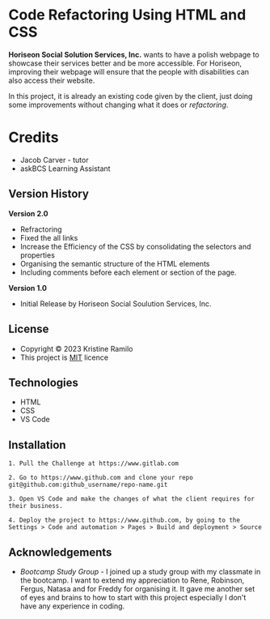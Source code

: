 # Code Refactoring Using HTML and CSS

**Horiseon Social Solution Services, Inc.** wants to have a polish webpage to showcase their services better and be more accessible. For Horiseon, improving their webpage will ensure that the people with disabilities can also access their website. 

In this project, it is already an existing code given by the client, just doing some improvements without changing what it does or *refactoring*.

# Credits
- Jacob Carver - tutor
- askBCS Learning Assistant

## Version History
**Version 2.0**
- Refractoring
- Fixed the all links
- Increase the Efficiency of the CSS by consolidating the selectors and properties
- Organising the semantic structure of the HTML elements
- Including comments before each element or section of the page.

**Version 1.0**
- Initial Release by Horiseon Social Soulution Services, Inc.

## License

 - Copyright © 2023 Kristine Ramilo
 - This project is [MIT](https://choosealicense.com/licenses/mit/) licence
 
## Technologies

- HTML
- CSS
- VS Code

## Installation

    1. Pull the Challenge at https://www.gitlab.com

    2. Go to https://www.github.com and clone your repo git@github.com:github_username/repo-name.git

    3. Open VS Code and make the changes of what the client requires for their business.
    
    4. Deploy the project to https://www.github.com, by going to the Settings > Code and automation > Pages > Build and deployment > Source 

## Acknowledgements

 - *Bootcamp Study Group* - I joined up a study  group with my classmate in the bootcamp. I want to extend my appreciation to Rene, Robinson, Fergus, Natasa and for Freddy for organising it. It gave me another set of eyes and brains to how to start with this project especially I don't have any experience in coding.

